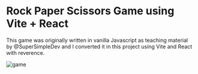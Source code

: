# Rock Paper Scissors Game using Vite + React

This game was originally written in vanilla Javascript as teaching material by @SuperSimpleDev and I converted it in this project using Vite and React with reverence. 



![game](https://github.com/RexRowan/Rock_Paper_Scissors/assets/4164511/d11435b8-85e8-4d68-b1d9-2f1082ff7284)
